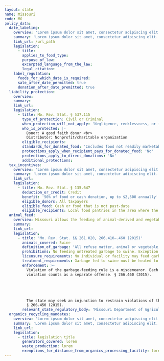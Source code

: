 ```yaml
---
layout: state
name: Missouri
code: MO
policy_data:
  date_labeling:
    overview: 'Lorem ipsum dolor sit amet, consectetur adipiscing elit. Curabitur tellus mi, consequat at laoreet eget, vestibulum nec dolor. Vivamus volutpat quam ac quam bibendum rutrum.'
    summary: 'Lorem ipsum dolor sit amet, consectetur adipiscing elit. Curabitur tellus mi, consequat at laoreet eget, vestibulum nec dolor. Vivamus volutpat quam ac quam bibendum rutrum.'
    link_url: /url_path
    legislation:
      - title:
        applies_to_food_type:
        purpose_of_law:
        excerpted_language_from_the_law:
        legal_citation:
    label_regulation:
      foods_for_which_date_is_required:
      sale_after_date_permitted: true
      donation_after_date_premitted: true
  liability_protection:
    overview:
    summary:
    link_url:
    legislation:
      - title: Mo. Rev. Stat. § 537.115
        type_of_protection: Civil or Criminal
        when_protection_will_not_apply: 'Negligence, recklessness, or intentional misconduct'
        who_is_protected: |-
          Donor: A good faith donor <br>
          Distributor: Nonprofit/charitable organization
        eligible_recipients:
        standards_for_donated_food: 'Includes food not readily marketable due to appearance, freshness, grade, or surplus'
        protections_apply_when_recipient_pays_for_donated_food: 'No'
        protections_apply_to_direct_donations: 'No'
        additional_protections:
  tax_incentives:
    overview: 'Lorem ipsum dolor sit amet, consectetur adipiscing elit. Curabitur tellus mi, consequat at laoreet eget, vestibulum nec dolor. Vivamus volutpat quam ac quam bibendum rutrum.'
    summary: 'Lorem ipsum dolor sit amet, consectetur adipiscing elit. Curabitur tellus mi, consequat at laoreet eget, vestibulum nec dolor. Vivamus volutpat quam ac quam bibendum rutrum.'
    link_url:
    legislation:
      - title: Mo. Rev. Stat. § 135.647
        deduction_or_credit: Credit
        benefit: '50% of food or cash donation, up to $2,500 annually'
        eligible_donors: All taxpayers
        eligible_food: Cash or food that is not past-date
        eligible_recipients: Local food pantries in the area where the donor resides in MO
  animal_feed:
    overview: Missouri allows the feeding of animal-derived and vegetable waste to swine provided that it has been properly heat-treated and fed by a licensed facility. Individuals may feed household garbage to their own swine without heat-treating it and without a permit.
    summary:
    link_url:
    legislation:
      - title: 'Mo. Rev. Stat. §§ 261.020, 266.410–.460 (2015)'
        animals_covered: Swine
        definition_of_garbage: 'All refuse matter, animal or vegetable, and shall include all waste material, byproducts of a kitchen, restaurant, or slaughterhouse, every refuse accumulation of animal, fruit, or vegetable matter, liquid or otherwise. § 266.410 (2015).'
        prohibitions: No feeding untreated garbage to swine. Exception for individuals feeding household garbage. §§ 266.420–.430 (2015).
        licensure_requirements: No individual or facility may feed garbage to swine without first obtaining an annual permit from the department of agriculture. § 266.430 (2015).
        treatment_requirements: Garbage fed to swine must be heated to a temperature of 212 degrees Fahrenheit. An individual may feed household garbage to his or her own swine. § 266.420 (2015).
        enforcement: >-
          Violation of the garbage-feeding rule is a misdemeanor. Each day of the
          violation counts as a separate offense. § 266.460 (2015).





          The state may seek an injunction to restrain violations of the rule.
          § 266.450 (2015).
        relevant_state_regulatory_body: 'Missouri Department of Agriculture (§ 261.020 (2015)), <a href="http://agriculture.mo.gov/">http://agriculture.mo.gov/</a>.'
  organics_recycling_mandates:
    overview: 'Lorem ipsum dolor sit amet, consectetur adipiscing elit. Curabitur tellus mi, consequat at laoreet eget, vestibulum nec dolor. Vivamus volutpat quam ac quam bibendum rutrum.'
    summary: 'Lorem ipsum dolor sit amet, consectetur adipiscing elit. Curabitur tellus mi, consequat at laoreet eget, vestibulum nec dolor. Vivamus volutpat quam ac quam bibendum rutrum.'
    link_url:
    legislation:
      - title: legislation title
        generators_covered: lorem
        waste_production: lorem
        exemptions_for_distance_from_organics_processing_facility: lorem
---
```

